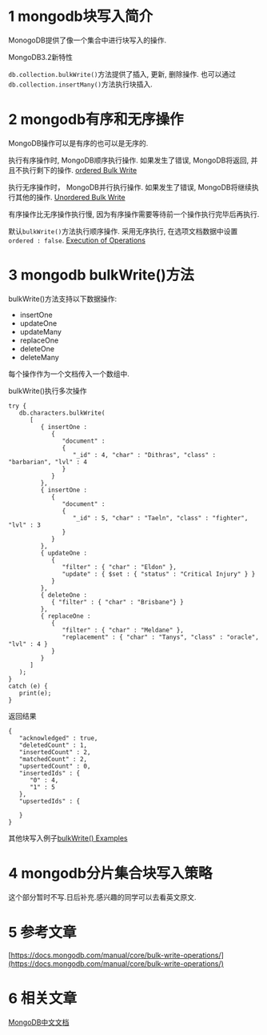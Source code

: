 1 mongodb块写入简介
===

MonogoDB提供了像一个集合中进行块写入的操作.

MongoDB3.2新特性

`db.collection.bulkWrite()`方法提供了插入, 更新, 删除操作. 也可以通过`db.collection.insertMany()`方法执行块插入.

2 mongodb有序和无序操作
===

MongoDB操作可以是有序的也可以是无序的.

执行有序操作时, MongoDB顺序执行操作. 如果发生了错误, MongoDB将返回, 并且不执行剩下的操作.
[ordered Bulk Write](https://docs.mongodb.com/manual/reference/method/db.collection.bulkWrite/#bulkwrite-example-bulk-write-operation)

执行无序操作时， MongoDB并行执行操作. 如果发生了错误, MongoDB将继续执行其他的操作.
[Unordered Bulk Write](https://docs.mongodb.com/manual/reference/method/db.collection.bulkWrite/#bulkwrite-example-unordered-bulk-write)

有序操作比无序操作执行慢, 因为有序操作需要等待前一个操作执行完毕后再执行.

默认`bulkWrite()`方法执行顺序操作. 采用无序执行, 在选项文档数据中设置`ordered : false`.
[Execution of Operations](https://docs.mongodb.com/manual/reference/method/db.collection.bulkWrite/#bulkwrite-write-operations-executionofoperations)

3 mongodb bulkWrite()方法
===

bulkWrite()方法支持以下数据操作:

- insertOne
- updateOne
- updateMany
- replaceOne
- deleteOne
- deleteMany

每个操作作为一个文档传入一个数组中.

bulkWrite()执行多次操作

```
try {
   db.characters.bulkWrite(
      [
         { insertOne :
            {
               "document" :
               {
                  "_id" : 4, "char" : "Dithras", "class" : "barbarian", "lvl" : 4
               }
            }
         },
         { insertOne :
            {
               "document" :
               {
                  "_id" : 5, "char" : "Taeln", "class" : "fighter", "lvl" : 3
               }
            }
         },
         { updateOne :
            {
               "filter" : { "char" : "Eldon" },
               "update" : { $set : { "status" : "Critical Injury" } }
            }
         },
         { deleteOne :
            { "filter" : { "char" : "Brisbane"} }
         },
         { replaceOne :
            {
               "filter" : { "char" : "Meldane" },
               "replacement" : { "char" : "Tanys", "class" : "oracle", "lvl" : 4 }
            }
         }
      ]
   );
}
catch (e) {
   print(e);
}
```

返回结果

```
{
   "acknowledged" : true,
   "deletedCount" : 1,
   "insertedCount" : 2,
   "matchedCount" : 2,
   "upsertedCount" : 0,
   "insertedIds" : {
      "0" : 4,
      "1" : 5
   },
   "upsertedIds" : {

   }
}
```


其他块写入例子[bulkWrite() Examples](https://docs.mongodb.com/manual/reference/method/db.collection.bulkWrite/#bulkwrite-example-bulk-write-operation)


4 mongodb分片集合块写入策略
===

这个部分暂时不写.日后补充.感兴趣的同学可以去看英文原文.

5 参考文章
===

[https://docs.mongodb.com/manual/core/bulk-write-operations/](https://docs.mongodb.com/manual/core/bulk-write-operations/)

6 相关文章
===

[MongoDB中文文档](http://localhost/article/mongodb/index.html)

